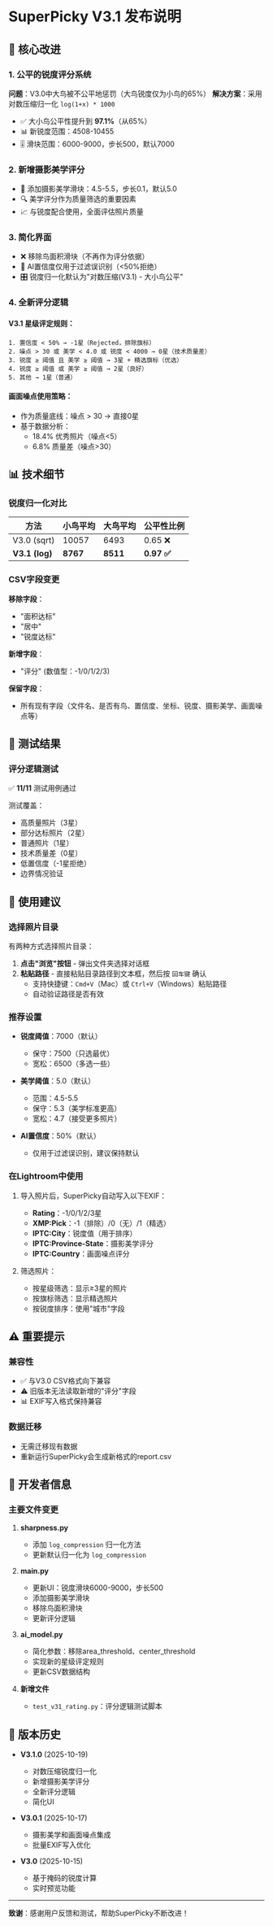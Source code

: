 # SuperPicky V3.1 发布说明

## 🎯 核心改进

### 1. 公平的锐度评分系统
**问题**：V3.0中大鸟被不公平地惩罚（大鸟锐度仅为小鸟的65%）
**解决方案**：采用对数压缩归一化 `log(1+x) * 1000`

- ✅ 大小鸟公平性提升到 **97.1%**（从65%）
- 📊 新锐度范围：4508-10455
- 🎚️ 滑块范围：6000-9000，步长500，默认7000

### 2. 新增摄影美学评分
- 🎨 添加摄影美学滑块：4.5-5.5，步长0.1，默认5.0
- 🔍 美学评分作为质量筛选的重要因素
- 📈 与锐度配合使用，全面评估照片质量

### 3. 简化界面
- ❌ 移除鸟面积滑块（不再作为评分依据）
- 🎯 AI置信度仅用于过滤误识别（<50%拒绝）
- 🎛️ 锐度归一化默认为"对数压缩(V3.1) - 大小鸟公平"

### 4. 全新评分逻辑

#### V3.1 星级评定规则：
```
1. 置信度 < 50% → -1星（Rejected，排除旗标）
2. 噪点 > 30 或 美学 < 4.0 或 锐度 < 4000 → 0星（技术质量差）
3. 锐度 ≥ 阈值 且 美学 ≥ 阈值 → 3星 + 精选旗标（优选）
4. 锐度 ≥ 阈值 或 美学 ≥ 阈值 → 2星（良好）
5. 其他 → 1星（普通）
```

#### 画面噪点使用策略：
- 作为质量底线：噪点 > 30 → 直接0星
- 基于数据分析：
  - 18.4% 优秀照片（噪点<5）
  - 6.8% 质量差（噪点>30）

## 📊 技术细节

### 锐度归一化对比
| 方法 | 小鸟平均 | 大鸟平均 | 公平性比例 |
|------|----------|----------|------------|
| V3.0 (sqrt) | 10057 | 6493 | 0.65 ❌ |
| **V3.1 (log)** | **8767** | **8511** | **0.97 ✅** |

### CSV字段变更
**移除字段**：
- "面积达标"
- "居中"
- "锐度达标"

**新增字段**：
- "评分" (数值型：-1/0/1/2/3)

**保留字段**：
- 所有现有字段（文件名、是否有鸟、置信度、坐标、锐度、摄影美学、画面噪点等）

## 🧪 测试结果

### 评分逻辑测试
✅ **11/11** 测试用例通过

测试覆盖：
- 高质量照片（3星）
- 部分达标照片（2星）
- 普通照片（1星）
- 技术质量差（0星）
- 低置信度（-1星拒绝）
- 边界情况验证

## 📝 使用建议

### 选择照片目录
有两种方式选择照片目录：
1. **点击"浏览"按钮** - 弹出文件夹选择对话框
2. **粘贴路径** - 直接粘贴目录路径到文本框，然后按 `回车键` 确认
   - 支持快捷键：`Cmd+V`（Mac）或 `Ctrl+V`（Windows）粘贴路径
   - 自动验证路径是否有效

### 推荐设置
- **锐度阈值**：7000（默认）
  - 保守：7500（只选最优）
  - 宽松：6500（多选一些）

- **美学阈值**：5.0（默认）
  - 范围：4.5-5.5
  - 保守：5.3（美学标准更高）
  - 宽松：4.7（接受更多照片）

- **AI置信度**：50%（默认）
  - 仅用于过滤误识别，建议保持默认

### 在Lightroom中使用
1. 导入照片后，SuperPicky自动写入以下EXIF：
   - **Rating**：-1/0/1/2/3星
   - **XMP:Pick**：-1（排除）/0（无）/1（精选）
   - **IPTC:City**：锐度值（用于排序）
   - **IPTC:Province-State**：摄影美学评分
   - **IPTC:Country**：画面噪点评分

2. 筛选照片：
   - 按星级筛选：显示≥3星的照片
   - 按旗标筛选：显示精选照片
   - 按锐度排序：使用"城市"字段

## ⚠️ 重要提示

### 兼容性
- ✅ 与V3.0 CSV格式向下兼容
- ⚠️ 旧版本无法读取新增的"评分"字段
- 📊 EXIF写入格式保持兼容

### 数据迁移
- 无需迁移现有数据
- 重新运行SuperPicky会生成新格式的report.csv

## 🔧 开发者信息

### 主要文件变更
1. **sharpness.py**
   - 添加 `log_compression` 归一化方法
   - 更新默认归一化为 `log_compression`

2. **main.py**
   - 更新UI：锐度滑块6000-9000，步长500
   - 添加摄影美学滑块
   - 移除鸟面积滑块
   - 更新评分逻辑

3. **ai_model.py**
   - 简化参数：移除area_threshold、center_threshold
   - 实现新的星级评定规则
   - 更新CSV数据结构

4. **新增文件**
   - `test_v31_rating.py`：评分逻辑测试脚本

## 📅 版本历史

- **V3.1.0** (2025-10-19)
  - 对数压缩锐度归一化
  - 新增摄影美学评分
  - 全新评分逻辑
  - 简化UI

- **V3.0.1** (2025-10-17)
  - 摄影美学和画面噪点集成
  - 批量EXIF写入优化

- **V3.0** (2025-10-15)
  - 基于掩码的锐度计算
  - 实时预览功能

---

**致谢**：感谢用户反馈和测试，帮助SuperPicky不断改进！
